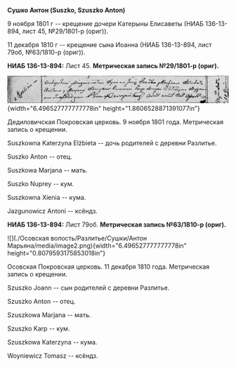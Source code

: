 **Сушко Антон (Suszko, Szuszko Anton)**

9 ноября 1801 г -- крещение дочери Катерыны Елисаветы (НИАБ 136-13-894,
лист 45, №29/1801-р (ориг)).

11 декабря 1810 г -- крещение сына Иоанна (НИАБ 136-13-894, лист 79об,
№63/1810-р (ориг)).

**НИАБ 136-13-894:** Лист 45. **Метрическая запись №29/1801-р (ориг).**

![](./media/4b60e5f0bc972902f66ab1b635f167c0566fae2a.png){width="6.496527777777778in"
height="1.8606528871391077in"}

Дедиловичская Покровская церковь. 9 ноября 1801 года. Метрическая запись
о крещении.

Suszkowna Katerzyna Elżbieta -- дочь родителей с деревни Разлитье.

Suszko Anton -- отец.

Suszkowa Marjana -- мать.

Suszko Nuprey -- кум.

Suszkowna Xienia -- кума.

Jazgunowicz Antoni -- ксёндз.

**НИАБ 136-13-894:** Лист 79об. **Метрическая запись №63/1810-р
(ориг).**

![](./Осовская волость/Разлитье/Сушки/Антон Марьяна/media/image2.png){width="6.496527777777778in"
height="0.8079593175853018in"}

Осовская Покровская церковь. 11 декабря 1810 года. Метрическая запись о
крещении.

Szuszko Joann -- сын родителей с деревни Разлитье.

Szuszko Anton -- отец.

Szuszkowa Marjana -- мать.

Szuszko Karp -- кум.

Szuszkowa Katerzyna -- кума.

Woyniewicz Tomasz -- ксёндз.

